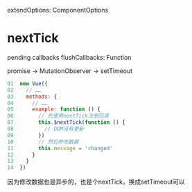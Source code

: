 extendOptions: ComponentOptions


# nextTick

pending
callbacks
flushCallbacks: Function

promise -> MutationObserver -> setTimeout

```javascript
01  new Vue({
02    // ……
03    methods: {
04      // ……
05      example: function () {
06        // 先使用nextTick注册回调
07        this.$nextTick(function () {
08          // DOM没有更新
09        })
10        // 然后修改数据
11        this.message = 'changed'
12      }
13    }
14  })
```
因为修改数据也是异步的，也是个nextTick，换成setTimeout可以